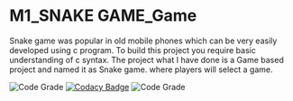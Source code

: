 # M1_SNAKE GAME_Game
Snake game was popular in old mobile phones which can be very easily developed using c program. To build this project you require basic understanding of c syntax. The project what I have done is a Game based project and named it as Snake game. where players will select a game.

![Code Grade](https://api.codiga.io/project/31205/score/svg)
[![Codacy Badge](https://app.codacy.com/project/badge/Grade/4b78222d721d40459662d0737e3584b7)](https://www.codacy.com/gh/Abishek2208/M1_SNAKE-GAME_GAME/dashboard?utm_source=github.com&amp;utm_medium=referral&amp;utm_content=Abishek2208/M1_SNAKE-GAME_GAME&amp;utm_campaign=Badge_Grade)
![Code Grade](https://api.codiga.io/project/31205/status/svg)
